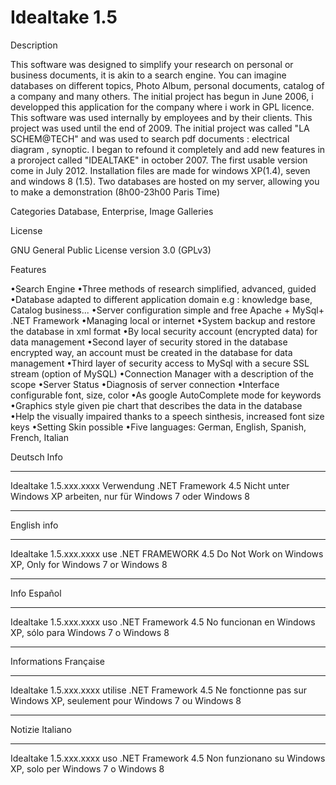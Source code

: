 Idealtake 1.5
=============


Description

This software was designed to simplify your research on personal or business documents, it is akin to a search engine. You can imagine databases on different topics, Photo Album, personal documents, catalog of a company and many others.
 The initial project has begun in June 2006, i developped this application for the company where i work in GPL licence. This software was used internally by employees and by their clients. This project was used until the end of 2009. The initial project was called "LA SCHEM@TECH" and was used to search pdf documents : electrical diagram , synoptic. I began to refound it completely and add new features in a proroject called "IDEALTAKE" in october 2007. The first usable version come in July 2012.
 Installation files are made for windows XP(1.4), seven and windows 8 (1.5).
 Two databases are hosted on my server, allowing you to make a demonstration (8h00-23h00 Paris Time)



Categories
Database, Enterprise, Image Galleries


License

GNU General Public License version 3.0 (GPLv3)


Features

•Search Engine 
•Three methods of research simplified, advanced, guided 
•Database adapted to different application domain e.g : knowledge base, Catalog business...
•Server configuration simple and free Apache + MySql+ .NET Framework
•Managing local or internet
•System backup and restore the database in xml format
•By local security account (encrypted data) for data management
•Second layer of security stored in the database encrypted way, an account must be created in the database for data management
•Third layer of security access to MySql with a secure SSL stream (option of MySQL)
•Connection Manager with a description of the scope
•Server Status 
•Diagnosis of server connection
•Interface configurable font, size, color
•As google AutoComplete mode for keywords
•Graphics style given pie chart that describes the data in the database
•Help the visually impaired thanks to a speech sinthesis, increased font size keys
•Setting Skin possible
•Five languages: German, English, Spanish, French, Italian



﻿Deutsch Info
************

Idealtake 1.5.xxx.xxxx Verwendung .NET Framework 4.5
Nicht unter Windows XP arbeiten, nur für Windows 7 oder Windows 8



-----------------------------------------------------------

English info
************

Idealtake 1.5.xxx.xxxx use .NET FRAMEWORK 4.5
Do Not Work on Windows XP, Only for Windows 7 or Windows 8


-----------------------------------------------------------

Info Español
************

Idealtake 1.5.xxx.xxxx uso .NET Framework 4.5
No funcionan en Windows XP, sólo para Windows 7 o Windows 8


-----------------------------------------------------------

Informations Française
**********************

Idealtake 1.5.xxx.xxxx utilise .NET Framework 4.5
Ne fonctionne pas sur Windows XP, seulement pour Windows 7 ou Windows 8


-----------------------------------------------------------

Notizie Italiano
****************

Idealtake 1.5.xxx.xxxx uso .NET Framework 4.5
Non funzionano su Windows XP, solo per Windows 7 o Windows 8

